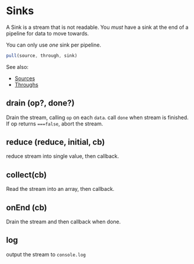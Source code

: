 # Sinks

A Sink is a stream that is not readable.
You *must* have a sink at the end of a pipeline
for data to move towards.

You can only use _one_ sink per pipeline.

``` js
pull(source, through, sink)
```

See also:
* [Sources](./core-sources.html)
* [Throughs](./core-throughs.html)

## drain (op?, done?)

Drain the stream, calling `op` on each `data`.
call `done` when stream is finished.
If op returns `===false`, abort the stream.

## reduce (reduce, initial, cb)

reduce stream into single value, then callback.

## collect(cb)

Read the stream into an array, then callback.

## onEnd (cb)

Drain the stream and then callback when done.

## log

output the stream to `console.log`


